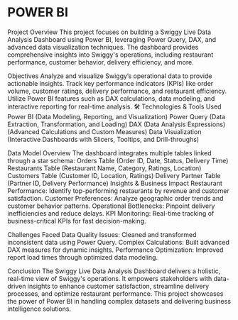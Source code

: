 # POWER BI
Project Overview
This project focuses on building a Swiggy Live Data Analysis Dashboard using Power BI, leveraging Power Query, DAX, and advanced data visualization techniques. The dashboard provides comprehensive insights into Swiggy's operations, including restaurant performance, customer behavior, delivery efficiency, and more.

Objectives
Analyze and visualize Swiggy’s operational data to provide actionable insights.
Track key performance indicators (KPIs) like order volume, customer ratings, delivery performance, and restaurant efficiency.
Utilize Power BI features such as DAX calculations, data modeling, and interactive reporting for real-time analysis.
🛠 Technologies & Tools Used
Power BI (Data Modeling, Reporting, and Visualization)
Power Query (Data Extraction, Transformation, and Loading)
DAX (Data Analysis Expressions) (Advanced Calculations and Custom Measures)
Data Visualization (Interactive Dashboards with Slicers, Tooltips, and Drill-throughs)

Data Model Overview
The dashboard integrates multiple tables linked through a star schema:
Orders Table (Order ID, Date, Status, Delivery Time)
Restaurants Table (Restaurant Name, Category, Ratings, Location)
Customers Table (Customer ID, Location, Ratings)
Delivery Partner Table (Partner ID, Delivery Performance)
Insights & Business Impact
Restaurant Performance: Identify top-performing restaurants by revenue and customer satisfaction.
Customer Preferences: Analyze geographic order trends and customer behavior patterns.
Operational Bottlenecks: Pinpoint delivery inefficiencies and reduce delays.
KPI Monitoring: Real-time tracking of business-critical KPIs for fast decision-making.

Challenges Faced
Data Quality Issues: Cleaned and transformed inconsistent data using Power Query.
Complex Calculations: Built advanced DAX measures for dynamic insights.
Performance Optimization: Improved report load times through optimized data modeling.

Conclusion
The Swiggy Live Data Analysis Dashboard delivers a holistic, real-time view of Swiggy's operations. It empowers stakeholders with data-driven insights to enhance customer satisfaction, streamline delivery processes, and optimize restaurant performance.
This project showcases the power of Power BI in handling complex datasets and delivering business intelligence solutions.

